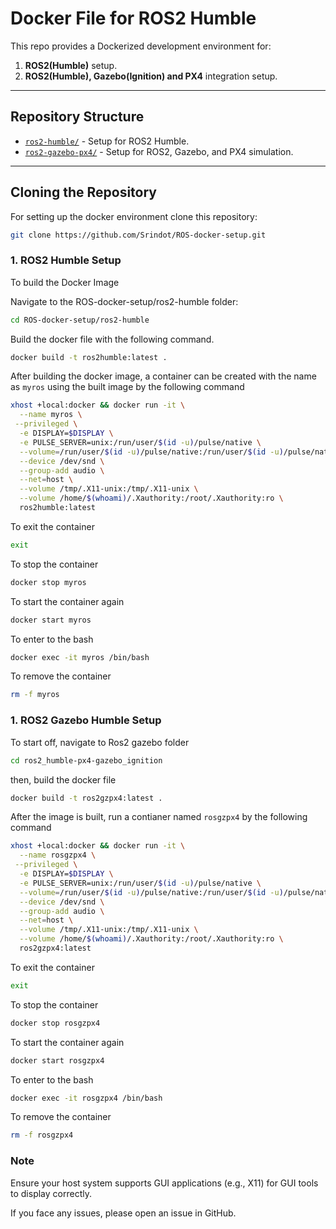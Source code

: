 # Docker File for ROS2 Humble

This repo provides a Dockerized development environment for:

1. **ROS2(Humble)** setup.
2. **ROS2(Humble), Gazebo(Ignition) and PX4** integration setup.

---

## Repository Structure

- [`ros2-humble/`](https://github.com/Srindot/ROS-docker-setup/tree/main/ros2-humble) - Setup for ROS2 Humble.
- [`ros2-gazebo-px4/`](https://github.com/Srindot/ROS-docker-setup/tree/main/ros2_humble-px4-gazebo_ignition) - Setup for ROS2, Gazebo, and PX4 simulation.

---

## Cloning the Repository

For setting up the docker environment clone this repository:

```bash
git clone https://github.com/Srindot/ROS-docker-setup.git
```

### 1. ROS2 Humble Setup

To build the Docker Image

Navigate to the ROS-docker-setup/ros2-humble folder:

```bash
cd ROS-docker-setup/ros2-humble
```

Build the docker file with the following command.

```bash
docker build -t ros2humble:latest .
```

After building the docker image, a container can be created with the name as `myros` using the built image by the following command

```bash
xhost +local:docker && docker run -it \
  --name myros \
 --privileged \
  -e DISPLAY=$DISPLAY \
  -e PULSE_SERVER=unix:/run/user/$(id -u)/pulse/native \
  --volume=/run/user/$(id -u)/pulse/native:/run/user/$(id -u)/pulse/native \
  --device /dev/snd \
  --group-add audio \
  --net=host \
  --volume /tmp/.X11-unix:/tmp/.X11-unix \
  --volume /home/$(whoami)/.Xauthority:/root/.Xauthority:ro \
  ros2humble:latest

```

To exit the container

```bash
exit
```

To stop the container

```bash
docker stop myros
```

To start the container again

```bash
docker start myros 
```

To enter to the bash

```bash
docker exec -it myros /bin/bash
```

To remove the container

```bash
rm -f myros
```

### 1. ROS2 Gazebo Humble Setup

To start off, navigate to Ros2 gazebo folder

```bash
cd ros2_humble-px4-gazebo_ignition
```

then, build the docker file

```bash
docker build -t ros2gzpx4:latest .
```

After the image is built, run a contianer named `rosgzpx4` by the following command

```bash
xhost +local:docker && docker run -it \
  --name rosgzpx4 \
 --privileged \
  -e DISPLAY=$DISPLAY \
  -e PULSE_SERVER=unix:/run/user/$(id -u)/pulse/native \
  --volume=/run/user/$(id -u)/pulse/native:/run/user/$(id -u)/pulse/native \
  --device /dev/snd \
  --group-add audio \
  --net=host \
  --volume /tmp/.X11-unix:/tmp/.X11-unix \
  --volume /home/$(whoami)/.Xauthority:/root/.Xauthority:ro \
  ros2gzpx4:latest
```

To exit the container

```bash
exit
```

To stop the container

```bash
docker stop rosgzpx4
```

To start the container again

```bash
docker start rosgzpx4 
```

To enter to the bash

```bash
docker exec -it rosgzpx4 /bin/bash
```

To remove the container

```bash
rm -f rosgzpx4
```

### Note

Ensure your host system supports GUI applications (e.g., X11) for GUI tools to display correctly.

If you face any issues, please open an issue in GitHub.
